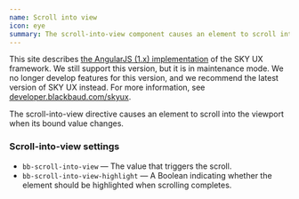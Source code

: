 ```yaml
---
name: Scroll into view
icon: eye
summary: The scroll-into-view component causes an element to scroll into the viewport when its bound value changes.
---
```


<bb-alert bb-alert-type="warning">This site describes <a href="https://angularjs.org/">the AngularJS (1.x) implementation</a> of the SKY UX framework. We still support this version, but it is in maintenance mode. We no longer develop features for this version, and we recommend the latest version of SKY UX instead. For more information, see <a href="https://developer.blackbaud.com/skyux">developer.blackbaud.com/skyux</a>.</bb-alert>


The scroll-into-view directive causes an element to scroll into the viewport when its bound value changes.

### Scroll-into-view settings ###
- `bb-scroll-into-view` &mdash; The value that triggers the scroll.
- `bb-scroll-into-view-highlight` &mdash; A Boolean indicating whether the element should be highlighted when scrolling completes.
